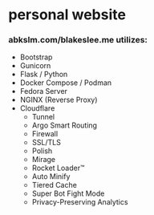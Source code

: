 # personal website

### abkslm.com/blakeslee.me utilizes:
- Bootstrap
- Gunicorn
- Flask / Python
- Docker Compose / Podman
- Fedora Server
- NGINX (Reverse Proxy)
- Cloudflare
  - Tunnel
  - Argo Smart Routing
  - Firewall
  - SSL/TLS
  - Polish
  - Mirage
  - Rocket Loader™
  - Auto Minify
  - Tiered Cache
  - Super Bot Fight Mode
  - Privacy-Preserving Analytics
